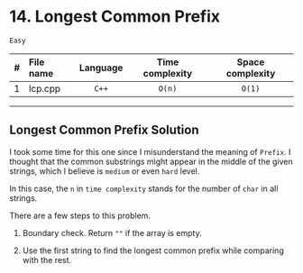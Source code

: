 # 14. Longest Common Prefix
`Easy`

| # | File name          | Language | Time complexity | Space complexity | 
|:-:|:------------------ |:--------:|:---------------:|:----------------:|
| 1 | lcp.cpp            | `C++`    | `O(n)` | `O(1)` |


---

## Longest Common Prefix Solution

I took some time for this one since I misunderstand the meaning of `Prefix`. I thought that the common substrings might appear in the middle of the given strings, which I believe is `medium` or even `hard` level.

In this case, the `n` in `time complexity` stands for the number of `char` in all strings.

There are a few steps to this problem.

1. Boundary check. Return `""` if the array is empty.

2. Use the first string to find the longest common prefix while comparing with the rest.